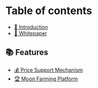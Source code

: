 # Table of contents

* [🐶 Introduction](README.md)
* [📝 Whitepaper](whitepaper.md)

## 📚 Features

* [💰 Price Support Mechanism](features/psm.md)
* [🏆 Moon Farming Platform](features/mfp.md)
